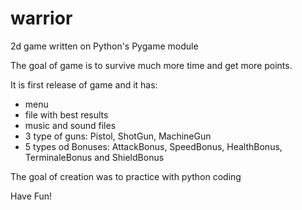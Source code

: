 # warrior
2d game written on Python's Pygame module

The goal of game is to survive much more time and get more points.

It is first release of game and it has:

- menu
- file with best results
- music and sound files
- 3 type of guns: Pistol, ShotGun, MachineGun
- 5 types od Bonuses: AttackBonus, SpeedBonus, HealthBonus, TerminaleBonus and ShieldBonus


The goal of creation was to practice with python coding

Have Fun!
